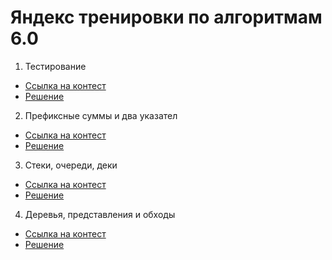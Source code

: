 # Яндекс тренировки по алгоритмам 6.0
1. Тестирование
- [Ссылка на контест](https://contest.yandex.ru/contest/66792/enter/)
- [Решение](ДЗ_№1)
2. Префиксные суммы и два указател
- [Ссылка на контест](https://contest.yandex.ru/contest/66793/enter/)
- [Решение](ДЗ_№2)
3. Стеки, очереди, деки
- [Ссылка на контест]()
- [Решение](ДЗ_№3)
4. Деревья, представления и обходы
- [Ссылка на контест]()
- [Решение](ДЗ_№4)